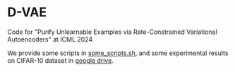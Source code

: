 # D-VAE
Code for "Purify Unlearnable Examples via Rate-Constrained Variational Autoencoders" at ICML 2024

We provide some scripts in [some_scripts.sh](./some_scripts.sh), and some experimental results on CIFAR-10 dataset in [google drive](https://drive.google.com/drive/folders/1ZYcgLV-sxD7MYX1DD-rVi5uqcgUuRilS?usp=sharing).
